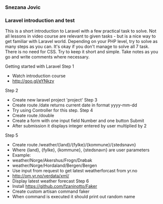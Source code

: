 ### Snezana Jovic
### Laravel introduction and test
This is a short introduction to Laravel with a few practical task to solve. Not all lessons in
video course are relevant to given tasks - but is a nice way to get familiar with Laravel world.
Depending on your PHP level, try to solve as many steps as you can. It's okay if you don't
manage to solve all 7 task. There is no need for CSS. Try to keep it short and simple. Take
notes as you go and write comments where necessary.

Getting started with Laravel
Step 1
- Watch introduction course
- http://goo.gl/eYNkzy

Step 2
- Create new laravel project 'project'
Step 3
- Create route /date​ returns current date in format yyyy-mm-dd
- Try using Controller for this step.
Step 4
- Create route /double
- Create a form with one input field Number and one button Submit
- After submission it displays integer entered by user multiplied by 2

Step 5
- Create route /weather/{land}/{fylke}/{kommune}/{stedsnavn}
- Where {land}, {fylke}, {kommune}, {stedsnavn} are user parameters
- Example:
- weather/Norge/Akershus/Frogn/Drøbak
- weather/Norge/Hordaland/Bergen/Bergen
- Use input from request to get latest weatherforcast from yr.no
- http://om.yr.no/verdata/xml/
- Display latest weather forecast
Step 6
- Install https://github.com/fzaninotto/Faker
- Create custom artisan command faker
- When command is executed it should print out random name

